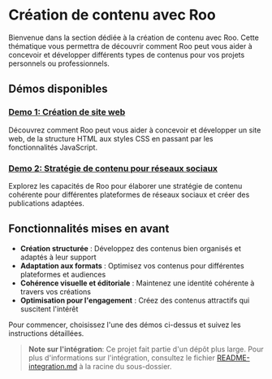 # Création de contenu avec Roo

Bienvenue dans la section dédiée à la création de contenu avec Roo. Cette thématique vous permettra de découvrir comment Roo peut vous aider à concevoir et développer différents types de contenus pour vos projets personnels ou professionnels.

## Démos disponibles

### [Demo 1: Création de site web](./demo-1-web/README.md)
Découvrez comment Roo peut vous aider à concevoir et développer un site web, de la structure HTML aux styles CSS en passant par les fonctionnalités JavaScript.

### [Demo 2: Stratégie de contenu pour réseaux sociaux](./demo-2-reseaux-sociaux/README.md)
Explorez les capacités de Roo pour élaborer une stratégie de contenu cohérente pour différentes plateformes de réseaux sociaux et créer des publications adaptées.

## Fonctionnalités mises en avant

- **Création structurée** : Développez des contenus bien organisés et adaptés à leur support
- **Adaptation aux formats** : Optimisez vos contenus pour différentes plateformes et audiences
- **Cohérence visuelle et éditoriale** : Maintenez une identité cohérente à travers vos créations
- **Optimisation pour l'engagement** : Créez des contenus attractifs qui suscitent l'intérêt

Pour commencer, choisissez l'une des démos ci-dessus et suivez les instructions détaillées.

> **Note sur l'intégration**: Ce projet fait partie d'un dépôt plus large. Pour plus d'informations sur l'intégration, consultez le fichier [README-integration.md](../README-integration.md) à la racine du sous-dossier.